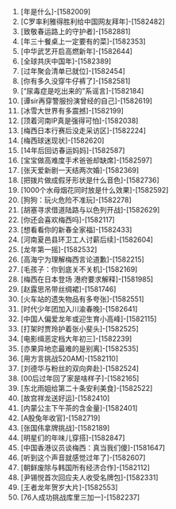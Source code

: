 
1. [年是什么]-[1582009]
1. [C罗率利雅得胜利给中国网友拜年]-[1582482]
1. [致敬春运路上的守护者]-[1582881]
1. [年三十餐桌上一定要有的菜]-[1582353]
1. [中华武艺开启高燃新年]-[1582644]
1. [全球共庆中国年]-[1582389]
1. [过年聚会清单已就位]-[1582454]
1. [你有多久没穿牛仔裤了]-[1582581]
1. [“尿毒症是吃出来的”系谣言]-[1582184]
1. [谭sir再穿警服扮演曾经的自己]-[1582619]
1. [冰雪大世界有多震撼]-[1582199]
1. [顶着河南IP真是强得可怕]-[1582038]
1. [梅西日本行赛后没走采访区]-[1582224]
1. [梅西球迷现状]-[1582620]
1. [14年后回访春运妈妈]-[1582587]
1. [宝宝做高难度手术爸爸却缺席]-[1582597]
1. [张天爱新剧一天结两次婚]-[1582369]
1. [把拨片做成假牙形状是什么音色]-[1582736]
1. [1000个水母烟花同时放是什么效果]-[1582592]
1. [狗狗：玩火危险不准玩]-[1582278]
1. [胡塞寻求借道陆路与以色列开战]-[1582629]
1. [你还会喜欢梅西吗]-[1582117]
1. [想看看你的新春全家福]-[1582433]
1. [河南夏邑县环卫工人讨薪后续]-[1582604]
1. [龙年第一摇]-[1582532]
1. [高海宁为理解梅西言论道歉]-[1582215]
1. [毛孩子：你到底关不关机]-[1582169]
1. [梅西在日本登场 港府要求解释]-[1581985]
1. [赵露思吊带丝绸裙]-[1581746]
1. [火车站的遗失物品有多夸张]-[1582551]
1. [时代少年团加入川渝春晚]-[1582641]
1. [中国人偏爱龙年或迎生育小高峰]-[1582115]
1. [打架时贾玲护着张小斐头]-[1582525]
1. [电影缉恶定档大年初三]-[1582239]
1. [亦果异地恋最难的是别离]-[1582535]
1. [用方言挑战520AM]-[1582110]
1. [刘德华与粉丝的双向奔赴]-[1582524]
1. [00后过年回了家是啥样子]-[1582165]
1. [东北雨姐给第二十条安利美食]-[1582522]
1. [故宫祥龙送好运]-[1582410]
1. [内蒙公主下午茶的含金量]-[1582401]
1. [A股兔年收官]-[1582719]
1. [张国伟拿牌挑战]-[1582189]
1. [明星们的年味儿穿搭]-[1582847]
1. [中国香港议员谈梅西：真当我们傻]-[1581647]
1. [听到这个声音就感觉过年了]-[1582607]
1. [朝鲜废除与韩国所有经济合作]-[1582112]
1. [尹锡悦首次回应夫人收受名牌包]-[1582331]
1. [王者龙年贺岁大片]-[1582553]
1. [76人成功挑战库里三加一]-[1582237]